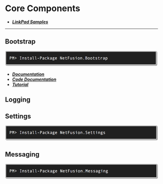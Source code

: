 # Core Components

* ___[LinkPad Samples](../../samples/LinqPad/Core)___

<hr />

## Bootstrap
![image](../../img/Nuget-NetFusion.Bootstrap.png)

* ___[Documentation](https://github.com/grecosoft/NetFusion/wiki/Bootstrap-Summary)___
* ___[Code Documentation](https://grecosoft.github.io/docs/netfusion/source/api/NetFusion.Bootstrap.Container.html)___
* ___[Tutorial](https://github.com/grecosoft/NetFusion/wiki/Bootstrap-Summary)___
   
## Logging


## Settings
![image](../../img/Nuget-NetFusion.Settings.png)

## Messaging
![image](../../img/Nuget-NetFusion.Messaging.png)





